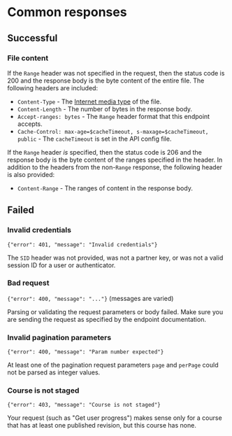 
# Common responses

## Successful

### File content

If the `Range` header was not specified in the request, then the status code is 200 and the
response body is the byte content of the entire file. The following headers are included:
- `Content-Type` - The [Internet media type](http://en.wikipedia.org/wiki/Internet_media_type) of the file.</li>
- `Content-Length` - The number of bytes in the response body.</li>
- `Accept-ranges: bytes` - The `Range` header format that this endpoint accepts.</li>
- `Cache-Control: max-age=$cacheTimeout, s-maxage=$cacheTimeout, public` - The `cacheTimeout` is set in the API config file.

If the `Range` header _is_ specified, then the status code is 206 and the response body is the byte content of the ranges
specified in the header. In addition to the headers from the non-`Range` response, the following header is also provided:
- `Content-Range` - The ranges of content in the response body.

## Failed

### Invalid credentials

`{"error": 401, "message": "Invalid credentials"}`

The `SID` header was not provided, was not a partner key, or was not a valid session ID for a user or authenticator.

### Bad request

`{"error": 400, "message": "..."}` (messages are varied)

Parsing or validating the request parameters or body failed. Make sure you are sending the request as specified by the endpoint documentation.

### Invalid pagination parameters

`{"error": 400, "message": "Param number expected"}`

At least one of the pagination request parameters `page` and `perPage` could not be parsed as integer values.

### Course is not staged

`{"error": 403, "message": "Course is not staged"}`

Your request (such as "Get user progress") makes sense only for a course that has at least one published revision, but this course has none.

